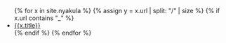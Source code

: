 <ul>
{% for x in site.nyakula %}
    {% assign y = x.url | split: "/" | size %}
    {% if x.url contains "_" %}
        <li>
            <a href="{{x.url}}">{{x.title}}</a>
        </li>
    {% endif %}
{% endfor %}
</ul>


